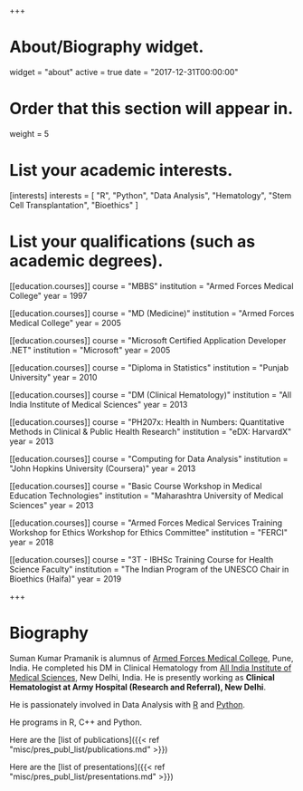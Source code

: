 +++
# About/Biography widget.
widget = "about"
active = true
date = "2017-12-31T00:00:00"

# Order that this section will appear in.
weight = 5

# List your academic interests.
[interests]
  interests = [
    "R",
    "Python",
    "Data Analysis",
    "Hematology",
    "Stem Cell Transplantation",
    "Bioethics"
  ]

# List your qualifications (such as academic degrees).
[[education.courses]]
  course = "MBBS"
  institution = "Armed Forces Medical College"
  year = 1997

[[education.courses]]
  course = "MD (Medicine)"
  institution = "Armed Forces Medical College"
  year = 2005

[[education.courses]]
  course = "Microsoft Certified Application Developer .NET"
  institution = "Microsoft"
  year = 2005

[[education.courses]]
  course = "Diploma in Statistics"
  institution = "Punjab University"
  year = 2010

[[education.courses]]
  course = "DM (Clinical Hematology)"
  institution = "All India Institute of Medical Sciences"
  year = 2013

[[education.courses]]
  course = "PH207x: Health in Numbers: Quantitative Methods in Clinical & Public Health Research"
  institution = "eDX: HarvardX"
  year = 2013

[[education.courses]]
  course = "Computing for Data Analysis"
  institution = "John Hopkins University (Coursera)"
  year = 2013

[[education.courses]]
   course = "Basic Course Workshop in Medical Education Technologies"
   institution = "Maharashtra University of Medical Sciences"
   year = 2013

[[education.courses]]
  course = "Armed Forces Medical Services Training Workshop for Ethics Workshop for Ethics Committee"
  institution = "FERCI"
  year = 2018

[[education.courses]]
  course = "3T - IBHSc Training Course for Health Science Faculty"
  institution = "The Indian Program of the UNESCO Chair in Bioethics (Haifa)"
  year = 2019

+++

# Biography

Suman Kumar Pramanik is alumnus of [Armed Forces Medical College](http://afmc.nic.in/), Pune, India. He completed his DM in Clinical Hematology from 
[All India Institute of Medical Sciences](https://www.aiims.edu), New Delhi, India. 
He is presently working as **Clinical Hematologist at Army Hospital 
(Research and Referral), New Delhi**.

He is passionately involved in Data Analysis with [R](https://www.r-project.org/) and [Python](https://www.python.org).

He programs in R, C++ and Python.

Here are the [list of publications]({{< ref "misc/pres_publ_list/publications.md" >}})

Here are the [list of presentations]({{< ref "misc/pres_publ_list/presentations.md" >}})
